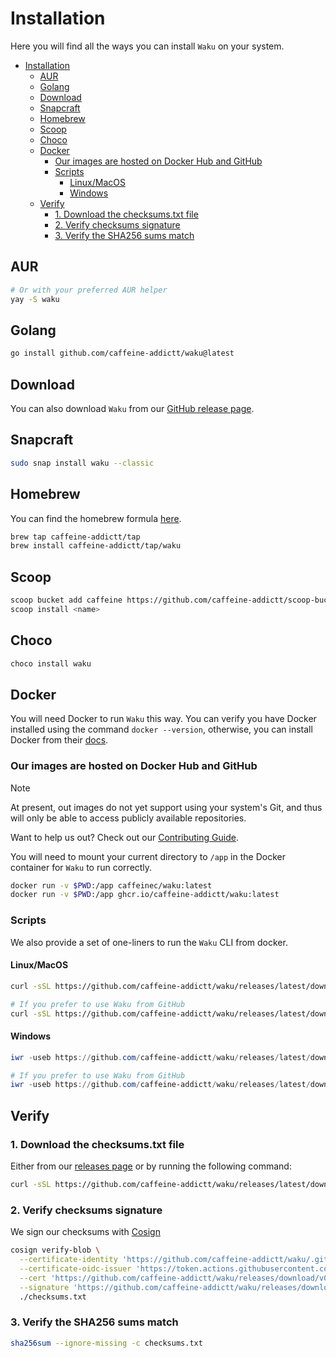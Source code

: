 # Installation

Here you will find all the ways you can install `Waku` on your system.

<!-- prettier-ignore-start -->
<!--toc:start-->

- [Installation](#installation)
  - [AUR](#aur)
  - [Golang](#golang)
  - [Download](#download)
  - [Snapcraft](#snapcraft)
  - [Homebrew](#homebrew)
  - [Scoop](#scoop)
  - [Choco](#choco)
  - [Docker](#docker)
    - [Our images are hosted on Docker Hub and GitHub](#our-images-are-hosted-on-docker-hub-and-github)
    - [Scripts](#scripts)
      - [Linux/MacOS](#linuxmacos)
      - [Windows](#windows)
  - [Verify](#verify)
    - [1. Download the checksums.txt file](#1-download-the-checksumstxt-file)
    - [2. Verify checksums signature](#2-verify-checksums-signature)
    - [3. Verify the SHA256 sums match](#3-verify-the-sha256-sums-match)

<!--toc:end-->
<!-- prettier-ignore-end -->

## AUR

```sh
# Or with your preferred AUR helper
yay -S waku
```

## Golang

```sh
go install github.com/caffeine-addictt/waku@latest
```

## Download

You can also download `Waku` from our
[GitHub release page](https://github.com/caffeine-addictt/waku/releases/latest).

## Snapcraft

```sh
sudo snap install waku --classic
```

## Homebrew

You can find the homebrew formula
[here](https://github.com/caffeine-addictt/homebrew-tap).

```sh
brew tap caffeine-addictt/tap
brew install caffeine-addictt/tap/waku
```

## Scoop

```sh
scoop bucket add caffeine https://github.com/caffeine-addictt/scoop-bucket.git
scoop install <name>
```

## Choco

```ps1
choco install waku
```

## Docker

You will need Docker to run `Waku` this way.
You can verify you have Docker installed using the command `docker --version`,
otherwise, you can install Docker from their [docs](https://docs.docker.com/get-started/get-docker/).

### Our images are hosted on Docker Hub and GitHub

> [!NOTE]
> At present, out images do not yet support using
> your system's Git, and thus will only be able to
> access publicly available repositories.
>
> Want to help us out?
> Check out our [Contributing Guide](https://github.com/caffeine-addictt/waku/blob/main/CONTRIBUTING.md).

You will need to mount your current directory to `/app` in the Docker container
for `Waku` to run correctly.

```sh
docker run -v $PWD:/app caffeinec/waku:latest
docker run -v $PWD:/app ghcr.io/caffeine-addictt/waku:latest
```

### Scripts

We also provide a set of one-liners to run the `Waku` CLI from docker.

#### Linux/MacOS

```sh
curl -sSL https://github.com/caffeine-addictt/waku/releases/latest/download/waku.sh | bash

# If you prefer to use Waku from GitHub
curl -sSL https://github.com/caffeine-addictt/waku/releases/latest/download/waku.sh | bash -s ghcr
```

#### Windows

```ps1
iwr -useb https://github.com/caffeine-addictt/waku/releases/latest/download/waku.ps1 | iex

# If you prefer to use Waku from GitHub
iwr -useb https://github.com/caffeine-addictt/waku/releases/latest/download/waku.ps1 | iex; Run-Waku "ghcr"
```

## Verify

### 1. Download the checksums.txt file

Either from our [releases page](https://github.com/caffeine-addictt/waku/releases/latest)
or by running the following command:

```sh
curl -sSL https://github.com/caffeine-addictt/waku/releases/latest/download/checksums.txt -o checksums.txt
```

### 2. Verify checksums signature

We sign our checksums with [Cosign](https://github.com/sigstore/cosign)

```sh
cosign verify-blob \
  --certificate-identity 'https://github.com/caffeine-addictt/waku/.github/workflows/release.yml@refs/tags/v0.2.7' \
  --certificate-oidc-issuer 'https://token.actions.githubusercontent.com' \
  --cert 'https://github.com/caffeine-addictt/waku/releases/download/v0.2.7/checksums.txt.pem' \
  --signature 'https://github.com/caffeine-addictt/waku/releases/download/v0.2.7/checksums.txt.sig' \
  ./checksums.txt
```

### 3. Verify the SHA256 sums match

```sh
sha256sum --ignore-missing -c checksums.txt
```
